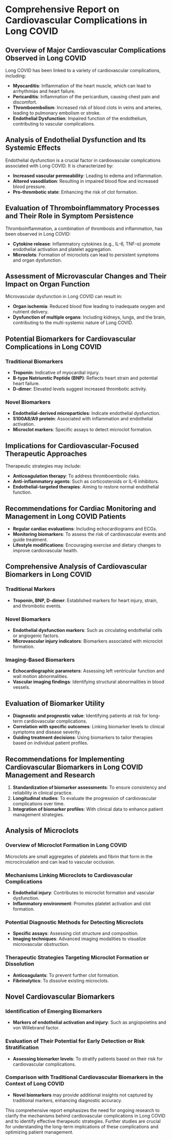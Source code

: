 # Comprehensive Report on Cardiovascular Complications in Long COVID

## Overview of Major Cardiovascular Complications Observed in Long COVID
Long COVID has been linked to a variety of cardiovascular complications, including:
- **Myocarditis**: Inflammation of the heart muscle, which can lead to arrhythmias and heart failure.
- **Pericarditis**: Inflammation of the pericardium, causing chest pain and discomfort.
- **Thromboembolism**: Increased risk of blood clots in veins and arteries, leading to pulmonary embolism or stroke.
- **Endothelial Dysfunction**: Impaired function of the endothelium, contributing to vascular complications.

## Analysis of Endothelial Dysfunction and Its Systemic Effects
Endothelial dysfunction is a crucial factor in cardiovascular complications associated with Long COVID. It is characterized by:
- **Increased vascular permeability**: Leading to edema and inflammation.
- **Altered vasodilation**: Resulting in impaired blood flow and increased blood pressure.
- **Pro-thrombotic state**: Enhancing the risk of clot formation.

## Evaluation of Thromboinflammatory Processes and Their Role in Symptom Persistence
Thromboinflammation, a combination of thrombosis and inflammation, has been observed in Long COVID:
- **Cytokine release**: Inflammatory cytokines (e.g., IL-6, TNF-α) promote endothelial activation and platelet aggregation.
- **Microclots**: Formation of microclots can lead to persistent symptoms and organ dysfunction.

## Assessment of Microvascular Changes and Their Impact on Organ Function
Microvascular dysfunction in Long COVID can result in:
- **Organ ischemia**: Reduced blood flow leading to inadequate oxygen and nutrient delivery.
- **Dysfunction of multiple organs**: Including kidneys, lungs, and the brain, contributing to the multi-systemic nature of Long COVID.

## Potential Biomarkers for Cardiovascular Complications in Long COVID
### Traditional Biomarkers
- **Troponin**: Indicative of myocardial injury.
- **B-type Natriuretic Peptide (BNP)**: Reflects heart strain and potential heart failure.
- **D-dimer**: Elevated levels suggest increased thrombotic activity.

### Novel Biomarkers
- **Endothelial-derived microparticles**: Indicate endothelial dysfunction.
- **S100A8/A9 protein**: Associated with inflammation and endothelial activation.
- **Microclot markers**: Specific assays to detect microclot formation.

## Implications for Cardiovascular-Focused Therapeutic Approaches
Therapeutic strategies may include:
- **Anticoagulation therapy**: To address thromboembolic risks.
- **Anti-inflammatory agents**: Such as corticosteroids or IL-6 inhibitors.
- **Endothelial-targeted therapies**: Aiming to restore normal endothelial function.

## Recommendations for Cardiac Monitoring and Management in Long COVID Patients
- **Regular cardiac evaluations**: Including echocardiograms and ECGs.
- **Monitoring biomarkers**: To assess the risk of cardiovascular events and guide treatment.
- **Lifestyle modifications**: Encouraging exercise and dietary changes to improve cardiovascular health.

## Comprehensive Analysis of Cardiovascular Biomarkers in Long COVID
### Traditional Markers
- **Troponin, BNP, D-dimer**: Established markers for heart injury, strain, and thrombotic events.

### Novel Biomarkers
- **Endothelial dysfunction markers**: Such as circulating endothelial cells or angiogenic factors.
- **Microvascular injury indicators**: Biomarkers associated with microclot formation.

### Imaging-Based Biomarkers
- **Echocardiographic parameters**: Assessing left ventricular function and wall motion abnormalities.
- **Vascular imaging findings**: Identifying structural abnormalities in blood vessels.

## Evaluation of Biomarker Utility
- **Diagnostic and prognostic value**: Identifying patients at risk for long-term cardiovascular complications.
- **Correlation with specific outcomes**: Linking biomarker levels to clinical symptoms and disease severity.
- **Guiding treatment decisions**: Using biomarkers to tailor therapies based on individual patient profiles.

## Recommendations for Implementing Cardiovascular Biomarkers in Long COVID Management and Research
1. **Standardization of biomarker assessments**: To ensure consistency and reliability in clinical practice.
2. **Longitudinal studies**: To evaluate the progression of cardiovascular complications over time.
3. **Integration of biomarker profiles**: With clinical data to enhance patient management strategies.

## Analysis of Microclots
### Overview of Microclot Formation in Long COVID
Microclots are small aggregates of platelets and fibrin that form in the microcirculation and can lead to vascular occlusion.

### Mechanisms Linking Microclots to Cardiovascular Complications
- **Endothelial injury**: Contributes to microclot formation and vascular dysfunction.
- **Inflammatory environment**: Promotes platelet activation and clot formation.

### Potential Diagnostic Methods for Detecting Microclots
- **Specific assays**: Assessing clot structure and composition.
- **Imaging techniques**: Advanced imaging modalities to visualize microvascular obstruction.

### Therapeutic Strategies Targeting Microclot Formation or Dissolution
- **Anticoagulants**: To prevent further clot formation.
- **Fibrinolytics**: To dissolve existing microclots.

## Novel Cardiovascular Biomarkers
### Identification of Emerging Biomarkers
- **Markers of endothelial activation and injury**: Such as angiopoietins and von Willebrand factor.

### Evaluation of Their Potential for Early Detection or Risk Stratification
- **Assessing biomarker levels**: To stratify patients based on their risk for cardiovascular complications.

### Comparison with Traditional Cardiovascular Biomarkers in the Context of Long COVID
- **Novel biomarkers** may provide additional insights not captured by traditional markers, enhancing diagnostic accuracy.

This comprehensive report emphasizes the need for ongoing research to clarify the mechanisms behind cardiovascular complications in Long COVID and to identify effective therapeutic strategies. Further studies are crucial for understanding the long-term implications of these complications and optimizing patient management.